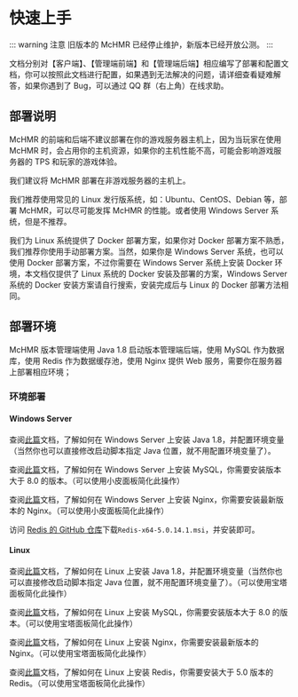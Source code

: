# 快速上手

::: warning <el-icon><Warning /></el-icon> 注意
旧版本的 McHMR 已经停止维护，新版本已经开放公测。
:::

文档分别对【客户端】、【管理端前端】和【管理端后端】相应编写了部署和配置文档，你可以按照此文档进行配置，如果遇到无法解决的问题，请详细查看疑难解答，如果你遇到了 Bug，可以通过 QQ 群（右上角）在线求助。

## 部署说明

McHMR 的前端和后端不建议部署在你的游戏服务器主机上，因为当玩家在使用 McHMR 时，会占用你的主机资源，如果你的主机性能不高，可能会影响游戏服务器的 TPS 和玩家的游戏体验。

我们建议将 McHMR 部署在非游戏服务器的主机上。

我们推荐使用常见的 Linux 发行版系统，如：Ubuntu、CentOS、Debian 等，部署 McHMR，可以尽可能发挥 McHMR 的性能。或者使用 Windows Server 系统，但是不推荐。

我们为 Linux 系统提供了 Docker 部署方案，如果你对 Docker 部署方案不熟悉，我们推荐你使用手动部署方案。当然，如果你是 Windows Server 系统，也可以使用 Docker 部署方案，不过你需要在 Windows Server 系统上安装 Docker 环境，本文档仅提供了 Linux 系统的 Docker 安装及部署的方案，Windows Server 系统的 Docker 安装方案请自行搜索，安装完成后与 Linux 的 Docker 部署方法相同。

## 部署环境

McHMR 版本管理端使用 Java 1.8 启动版本管理端后端，使用 MySQL 作为数据库，使用 Redis 作为数据缓存池，使用 Nginx 提供 Web 服务，需要你在服务器上部署相应环境；

### 环境部署

#### Windows Server

查阅[此篇](https://www.cnblogs.com/nojacky/p/9497724.html)文档，了解如何在 Windows Server 上安装 Java 1.8，并配置环境变量（当然你也可以直接修改启动脚本指定 Java 位置，就不用配置环境变量了）。

查阅[此篇](https://www.cnblogs.com/haha029/p/16855562.html)文档，了解如何在 Windows Server 上安装 MySQL，你需要安装版本大于 8.0 的版本。（可以使用小皮面板简化此操作）

查阅[此篇](https://www.cnblogs.com/taiyonghai/p/9402734.html)文档，了解如何在 Windows Server 上安装 Nginx，你需要安装最新版本的 Nginx。（可以使用小皮面板简化此操作）

访问 [Redis 的 GitHub 仓库](https://github.com/tporadowski/redis/releases)下载`Redis-x64-5.0.14.1.msi`，并安装即可。

#### Linux

查阅[此篇](https://www.cnblogs.com/cao-lei/p/14768643.html)文档，了解如何在 Linux 上安装 Java 1.8，并配置环境变量（当然你也可以直接修改启动脚本指定 Java 位置，就不用配置环境变量了）。（可以使用宝塔面板简化此操作）

查阅[此篇](https://www.cnblogs.com/MrYoodb/p/15811199.html)文档，了解如何在 Linux 上安装 MySQL，你需要安装版本大于 8.0 的版本。（可以使用宝塔面板简化此操作）

查阅[此篇](https://www.cnblogs.com/orangebooks/p/12058830.html)文档，了解如何在 Linux 上安装 Nginx，你需要安装最新版本的 Nginx。（可以使用宝塔面板简化此操作）

查阅[此篇](https://cloud.tencent.com/developer/article/2291807)文档，了解如何在 Linux 上安装 Redis，你需要安装大于 5.0 版本的 Redis。（可以使用宝塔面板简化此操作）


<style>
    .custom-block.warning {
        color: #e6a23c;
        background-color: #fdf6ec;
    }
</style>
